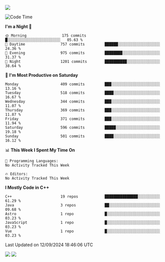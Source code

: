 ![](https://komarev.com/ghpvc/?username=lilpidgey&color=red)
<!--START_SECTION:waka-->
![Code Time](http://img.shields.io/badge/Code%20Time-1%2C491%20hrs%2018%20mins-blue)

**I'm a Night 🦉** 

```text
🌞 Morning                175 commits         █░░░░░░░░░░░░░░░░░░░░░░░░   05.63 % 
🌆 Daytime                757 commits         ██████░░░░░░░░░░░░░░░░░░░   24.36 % 
🌃 Evening                975 commits         ████████░░░░░░░░░░░░░░░░░   31.37 % 
🌙 Night                  1201 commits        ██████████░░░░░░░░░░░░░░░   38.64 % 
```
📅 **I'm Most Productive on Saturday** 

```text
Monday                   409 commits         ███░░░░░░░░░░░░░░░░░░░░░░   13.16 % 
Tuesday                  518 commits         ████░░░░░░░░░░░░░░░░░░░░░   16.67 % 
Wednesday                344 commits         ███░░░░░░░░░░░░░░░░░░░░░░   11.07 % 
Thursday                 369 commits         ███░░░░░░░░░░░░░░░░░░░░░░   11.87 % 
Friday                   371 commits         ███░░░░░░░░░░░░░░░░░░░░░░   11.94 % 
Saturday                 596 commits         █████░░░░░░░░░░░░░░░░░░░░   19.18 % 
Sunday                   501 commits         ████░░░░░░░░░░░░░░░░░░░░░   16.12 % 
```


📊 **This Week I Spent My Time On** 

```text
💬 Programming Languages: 
No Activity Tracked This Week

🔥 Editors: 
No Activity Tracked This Week
```

**I Mostly Code in C++** 

```text
C++                      19 repos            ███████████████░░░░░░░░░░   61.29 % 
Java                     3 repos             ██░░░░░░░░░░░░░░░░░░░░░░░   09.68 % 
Astro                    1 repo              █░░░░░░░░░░░░░░░░░░░░░░░░   03.23 % 
JavaScript               1 repo              █░░░░░░░░░░░░░░░░░░░░░░░░   03.23 % 
Vue                      1 repo              █░░░░░░░░░░░░░░░░░░░░░░░░   03.23 % 
```




 Last Updated on 12/09/2024 18:46:06 UTC
<!--END_SECTION:waka-->
![](https://hit.yhype.me/github/profile?user_id=42968544)
![](https://komarev.com/ghpvc/?lilpidgey)
